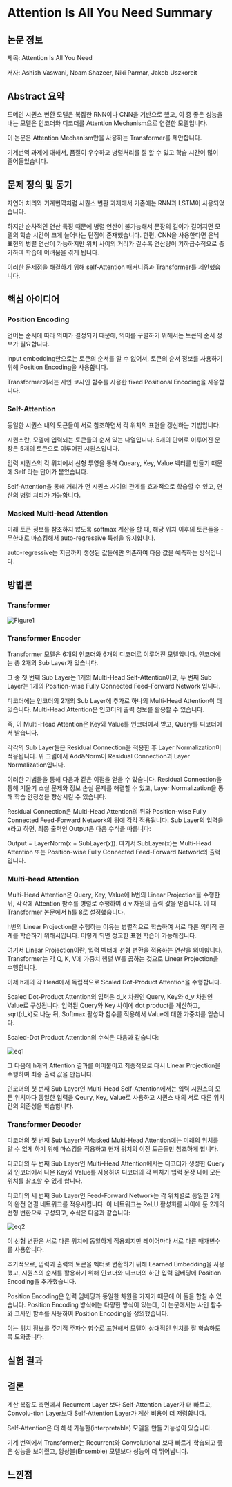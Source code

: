 # Attention Is All You Need Summary
## 논문 정보
제목: Attention Is All You Need

저자: Ashish Vaswani, Noam Shazeer, Niki Parmar, Jakob Uszkoreit

## Abstract 요약
도메인 시퀀스 변환 모델은 복잡한 RNN이나 CNN을 기반으로 했고, 이 중 좋은 성능을 내는 모델은 인코더와 디코더를 Attention Mechanism으로 연결한 모델입니다.

이 논문은 Attention Mechanism만을 사용하는 Transformer를 제안합니다.

기계번역 과제에 대해서, 품질이 우수하고 병렬처리를 잘 할 수 있고 학습 시간이 많이 줄어들었습니다.

## 문제 정의 및 동기
자연어 처리와 기계번역처럼 시퀀스 변환 과제에서 기존에는 RNN과 LSTM이 사용되었습니다.

하지만 순차적인 연산 특징 때문에 병렬 연산이 불가능해서 문장의 길이가 길어지면 모델의 학습 시간이 크게 늘어나는 단점이 존재했습니다. 한편, CNN을 사용한다면 은닉 표현의 병렬 연산이 가능하지만 위치 사이의 거리가 길수록 연산량이 기하급수적으로 증가하여 학습에 어려움을 겪게 됩니다.

이러한 문제점을 해결하기 위해 self-Attention 매커니즘과 Transformer를 제안했습니다.

## 핵심 아이디어
### Position Encoding
언어는 순서에 따라 의미가 결정되기 때문에, 의미를 구별하기 위해서는 토큰의 순서 정보가 필요합니다.

input embedding만으로는 토큰의 순서를 알 수 없어서, 토큰의 순서 정보를 사용하기 위해 Position Encoding을 사용합니다.

Transformer에서는 사인 코사인 함수를 사용한 fixed Positional Encoding을 사용합니다.

### Self-Attention
동일한 시퀀스 내의 토큰들이 서로 참조하면서 각 위치의 표현을 갱신하는 기법입니다.

시퀀스란, 모델에 입력되는 토큰들의 순서 있는 나열입니다. 5개의 단어로 이루어진 문장은 5개의 토큰으로 이루어진 시퀀스입니다.

입력 시퀀스의 각 위치에서 선형 투영을 통해 Queary, Key, Value 벡터를 만들기 때문에 Self 라는 단어가 붙었습니다.

Self-Attention을 통해 거리가 먼 시퀀스 사이의 관계를 효과적으로 학습할 수 있고, 연산의 병렬 처리가 가능합니다.

### Masked Multi-head Attention
미래 토큰 정보를 참조하지 않도록 softmax 계산을 할 때, 해당 위치 이후의 토큰들을 -무한대로 마스킹해서 auto-regressive 특성을 유지합니다.

auto-regressive는 지금까지 생성된 값들에만 의존하여 다음 값을 예측하는 방식입니다.

## 방법론
### Transformer
![Figure1](image/Figure1-1.png)

### Transformer Encoder
Transformer 모델은 6개의 인코더와 6개의 디코더로 이루어진 모델입니다. 인코더에는 총 2개의 Sub Layer가 있습니다.

그 중 첫 번째 Sub Layer는 1개의 Multi-Head Self-Attention이고, 두 번째 Sub Layer는 1개의 Position-wise Fully Connected Feed-Forward Network 입니다.

디코더에는 인코더의 2개의 Sub Layer에 추가로 하나의 Multi-Head Attention이 더 있습니다. Multi-Head Attention은 인코더의 출력 정보를 활용할 수 있습니다.

즉, 이 Multi-Head Attention은 Key와 Value를 인코더에서 받고, Query를 디코더에서 받습니다.

각각의 Sub Layer들은 Residual Connection을 적용한 후 Layer Normalization이 적용됩니다. 위 그림에서 Add&Norm이 Residual Connection과 Layer Normalization입니다.

이러한 기법들을 통해 다음과 같은 이점을 얻을 수 있습니다. Residual Connection을 통해 기울기 소실 문제와 정보 손실 문제를 해결할 수 있고, Layer Normalization을 통해 학습 안정성을 향상시킬 수 있습니다.

Residual Connection은 Multi-Head Attention의 뒤와 Position-wise Fully Connected Feed-Forward Network의 뒤에 각각 적용됩니다. Sub Layer의 입력을 x라고 하면, 최종 출력인 Output은 다음 수식을 따릅니다:

Output = LayerNorm(x + SubLayer(x)). 여기서 SubLayer(x)는 Multi-Head Attention 또는 Position-wise Fully Connected Feed-Forward Network의 출력입니다.

### Multi-head Attention
Multi-Head Attention은 Query, Key, Value에 h번의 Linear Projection을 수행한 뒤, 각각에 Attention 함수를 병렬로 수행하여 d_v 차원의 출력 값을 얻습니다. 이 때 Transformer 논문에서 h를 8로 설정했습니다.

h번의 Linear Projection을 수행하는 이유는 병렬적으로 학습하여 서로 다른 의미적 관계를 학습하기 위해서입니다. 이렇게 되면 정교한 표현 학습이 가능해집니다.

여기서 Linear Projection이란, 입력 벡터에 선형 변환을 적용하는 연산을 의미합니다. Transformer는 각 Q, K, V에 가중치 행렬 W를 곱하는 것으로 Linear Projection을 수행합니다.

이제 h개의 각 Head에서 독립적으로 Scaled Dot-Product Attention을 수행합니다.

Scaled Dot-Product Attention의 입력은 d_k 차원인 Query, Key와 d_v 차원인 Value로 구성됩니다. 입력된 Query와 Key 사이에 dot product를 계산하고, sqrt(d_k)로 나눈 뒤, Softmax 활성화 함수를 적용해서 Value에 대한 가중치를 얻습니다.

Scaled-Dot Product Attention의 수식은 다음과 같습니다:

![eq1](image/eq1.png)

그 다음에 h개의 Attention 결과를 이어붙이고 최종적으로 다시 Linear Projection을 수행하여 최종 출력 값을 만듭니다.

인코더의 첫 번째 Sub Layer인 Multi-Head Self-Attention에서는 입력 시퀀스의 모든 위치마다 동일한 입력을 Qeury, Key, Value로 사용하고 시퀀스 내의 서로 다른 위치 간의 의존성을 학습합니다. 

### Transformer Decoder
디코더의 첫 번째 Sub Layer인 Masked Multi-Head Attention에는 미래의 위치를 알 수 없게 하기 위해 마스킹을 적용하고 현재 위치의 이전 토큰들만 참조하게 합니다.

디코더의 두 번째 Sub Layer인 Multi-Head Attention에서는 디코더가 생성한 Query와 인코더에서 나온 Key와 Value를 사용하여 디코더의 각 위치가 입력 문장 내에 모든 위치를 참조할 수 있게 합니다. 

디코더의 세 번째 Sub Layer인 Feed-Forward Network는 각 위치별로 동일한 2개의 완전 연결 네트워크를 적용시킵니다. 이 네트워크는 ReLU 활성화를 사이에 둔 2개의 선형 변환으로 구성되고, 수식은 다음과 같습니다:

![eq2](image/eq2.png)

이 선형 변환은 서로 다른 위치에 동일하게 적용되지만 레이어마다 서로 다른 매개변수를 사용합니다.

추가적으로, 입력과 출력의 토큰을 벡터로 변환하기 위해 Learned Embedding을 사용했고, 시퀀스의 순서를 활용하기 위해 인코더와 디코더의 하단 입력 임베딩에 Position Encoding을 추가했습니다.

Position Encoding은 입력 임베딩과 동일한 차원을 가지기 때문에 이 둘을 합칠 수 있습니다. Position Encoding 방식에는 다양한 방식이 있는데, 이 논문에서는 사인 함수와 코사인 함수를 사용하여 Position Encoding을 정의했습니다.

이는 위치 정보를 주기적 주파수 함수로 표현해서 모델이 상대적인 위치를 잘 학습하도록 도와줍니다.

## 실험 결과

## 결론
계산 복잡도 측면에서 Recurrent Layer 보다 Self-Attention Layer가 더 빠르고, Convolu-tion Layer보다 Self-Attention Layer가 계산 비용이 더 저렴합니다.

Self-Attention은 더 해석 가능한(interpretable) 모델을 만들 가능성이 있습니다. 

기계 번역에서 Transformer는 Recurrent와 Convolutional 보다 빠르게 학습되고 좋은 성능을 보여줬고, 앙상블(Ensemble) 모델보다 성능이 더 뛰어납니다.


## 느낀점

